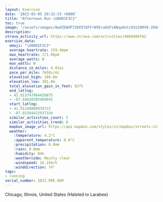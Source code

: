 ```yaml
---
layout: Exercise
date: '2023-03-05 20:32:33 +0000'
title: "Afternoon Run \U0001F3C3"
toc: true
image: "/assets/images/0wdZEWXP72KR3lKFFrWVEraUUFiANapOotcOV210MY0-2048x1536.jpg.jpeg"
description:
strava_activity_url: https://www.strava.com/activities/8666988762
exercise_data:
  emoji: "\U0001F3C3"
  average_heartrate: 159.4bpm
  max_heartrate: 171.0bpm
  average_watts: W
  max_watts: W
  distance_in_miles: 4.01mi
  pace_per_mile: 7m58s/mi
  elevation_high: 186.8m
  elevation_low: 181.0m
  total_elevation_gain_in_feet: 82ft
  end_latlng:
  - 41.913747964426875
  - -87.64920305460691
  start_latlng:
  - 41.91249880939722
  - -87.65304422937334
  similar_activities_count: 3
  similar_activities_trend: 0
  mapbox_image_url: https://api.mapbox.com/styles/v1/mapbox/streets-v11/static/path-5+787af2-1.0(ogy~Frk~uOA_ABeCCeCMqEAQGGKEEMCqNKqMCQEESCmA%40GEAE%40qAGwPGu%40%40qCE%7B%40EIIKCKEmE%40yGCsB%40u%40IsHNyB%3F_AA%5BKc%40w%40iBIa%40Ai%40FgAEkBBi%40Cw%40%3FsABu%40CoABaBCu%40Ee%40Qs%40Ga%40w%40%7DCCEGASBkBlA%5BZ_%40LkBdAQDeAf%40iDhAkBb%40UFcG%60AmDd%40o%40NkARqCr%40_%40B_BZ%5BLiDn%40qANi%40AcCQmAZ%5BPIBOCGBKRKZDv%40Px%40%60%40%60EB%7C%40JlBArATrAEl%40O~%40Ch%40L%60BB%7CAVlAN~HB%7CFTtAHfBDhSPfTN%40%5CI%5EAlCDj%40AZCVG%40%40DPNDv%40QbBM~AGpBC%5E%40d%40LXCl%40%40p%40J%5C%40%5EGrAa%40%60AG%5C%3FvBMpCEL%3FZLZFlEDhBEh%40%40rBCr%40GnBExADhBBJ%3FJJBZCfE),pin-s-s+e5b22e(-87.6513,41.91368),pin-s-f+89ae00(-87.64735000000005,41.91375000000003)/auto/800x800?access_token=pk.eyJ1Ijoiam9zaGJlY2ttYW4iLCJhIjoiY205eWR2aDd1MWZ6djJrbXc4a3M0bWZleiJ9.XiG9OWkNcZk2QzjJbxLB4A
  weather:
    :temperature: 4.2°C
    :apparent_temperature: 0.8°C
    :precipitation: 0.0mm
    :rain: 0.0mm
    :humidity: 84%
    :weathercode: Mainly clear
    :windspeed: 16.1km/h
    :winddirection: 74°
tags:
- running
serial_number: 2023.ERE.060
---
```

Chicago, Illinois, United States (Halsted to Larabee)
